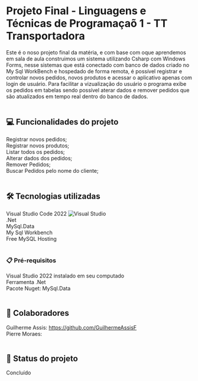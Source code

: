 # Projeto Final - Linguagens e Técnicas de Programaçaõ 1 - TT Transportadora

Este é o noso projeto final da matéria, e com base com oque aprendemos em sala de aula construimos um sistema utilizando Csharp com Windows Forms, nesse sistemas que está conectado com banco de dados criado no My Sql WorkBench e hospedado de forma remota, é possível registrar e controlar novos pedidos, novos produtos e acessar o aplicativo apenas com login de usuário. Para facilitar a vizualização do usuário o programa exibe os pedidos em tabelas sendo possível aterar dados e remover pedidos que são atualizados em tempo real dentro do banco de dados.<br /><br />


## 💻 Funcionalidades do projeto

Registrar novos pedidos;<br />
Registrar novos produtos;<br />
Listar todos os pedidos;<br />
Alterar dados dos pedidos;<br />
Remover Pedidos;<br />
Buscar Pedidos pelo nome do cliente;<br /><br />


## 🛠️ Tecnologias utilizadas

Visual Studio Code 2022 ![Visual Studio](https://img.shields.io/badge/Visual%20Studio-5C2D91.svg?style=for-the-badge&logo=visual-studio&logoColor=white)<br />
.Net<br />
MySql.Data<br />
My Sql Workbench<br />
Free MySQL Hosting<br /><br />


### 📋 Pré-requisitos

Visual Studio 2022 instalado em seu computado<br />
Ferramenta .Net<br />
Pacote Nuget: MySql.Data<br /><br />


## 👥 Colaboradores

Guilherme Assis: https://github.com/GuilhermeAssisF <br />
Pierre Moraes: <br /><br />


## 🚀 Status do projeto

Concluído
